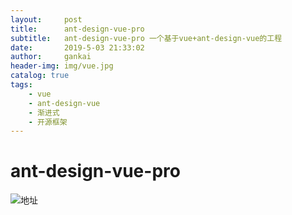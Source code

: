 ```yaml
---
layout:     post
title:      ant-design-vue-pro
subtitle:   ant-design-vue-pro 一个基于vue+ant-design-vue的工程
date:       2019-5-03 21:33:02
author:     gankai
header-img: img/vue.jpg
catalog: true
tags:
    - vue
    - ant-design-vue
    - 渐进式
    - 开源框架
---
```


# ant-design-vue-pro

![地址](https://github.com/GitHubGanKai/ant-design-vue-pro)